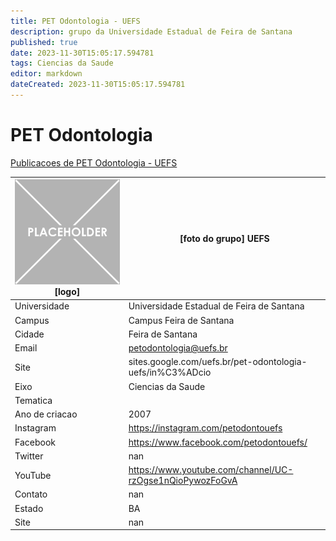 ```yaml
---
title: PET Odontologia - UEFS
description: grupo da Universidade Estadual de Feira de Santana
published: true
date: 2023-11-30T15:05:17.594781
tags: Ciencias da Saude
editor: markdown
dateCreated: 2023-11-30T15:05:17.594781
---
```


# PET Odontologia

[Publicacoes de PET Odontologia - UEFS](/atividade/79PETOdontologiaUEFS/feed)

| ![placeholder.png](/placeholder.png) [logo] | [foto do grupo] UEFS         |
| ------------------------------------------- | ------------------------------------------------- |
| Universidade                                | Universidade Estadual de Feira de Santana      |
| Campus                                      | Campus Feira de Santana            |
| Cidade                                      | Feira de Santana             |
| Email                                       | petodontologia@uefs.br             |
| Site                                        | sites.google.com/uefs.br/pet-odontologia-uefs/in%C3%ADcio              |
| Eixo                                        | Ciencias da Saude              |
| Tematica                                    |           |
| Ano de criacao                              | 2007        |
| Instagram                                   | https://instagram.com/petodontouefs         |
| Facebook                                    | https://www.facebook.com/petodontouefs/          |
| Twitter                                     | nan           |
| YouTube                                     | https://www.youtube.com/channel/UC-rzOgse1nQioPywozFoGvA           |
| Contato                                     | nan         |
| Estado                                      |  BA            |
| Site                                        | nan |
